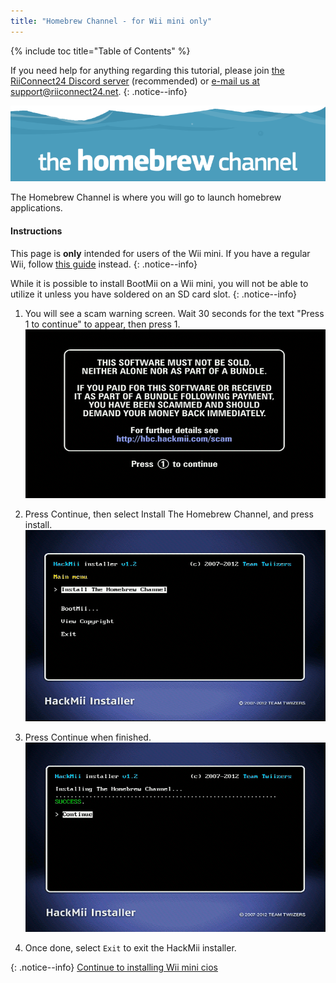 ```yaml
---
title: "Homebrew Channel - for Wii mini only"
---
```


{% include toc title="Table of Contents" %}

If you need help for anything regarding this tutorial, please join [the RiiConnect24 Discord server](https://discord.gg/b4Y7jfD) (recommended) or [e-mail us at support@riiconnect24.net](mailto:support@riiconnect24.net).
{: .notice--info}

![HBC Logo](/images/hbc.png)

The Homebrew Channel is where you will go to launch homebrew applications.

#### Instructions
This page is **only** intended for users of the Wii mini. If you have a regular Wii, follow [this guide](hbc) instead.
{: .notice--info}

While it is possible to install BootMii on a Wii mini, you will not be able to utilize it unless you have soldered on an SD card slot.
{: .notice--info}

1. You will see a scam warning screen. Wait 30 seconds for the text "Press 1 to continue" to appear, then press 1.
![Scam Screen](/images/Wii/ScamScreen.png)

1. Press Continue, then select Install The Homebrew Channel, and press install.
![Install the Homebrew Channel](/images/Wii/InstallHomebrewChannel.png)

1. Press Continue when finished.
![Success Installing the Homebrew Channel](/images/Wii/SuccessHBC.png)


1. Once done, select `Exit` to exit the HackMii installer.

{: .notice--info}
[Continue to installing Wii mini cios](cios-mini)
